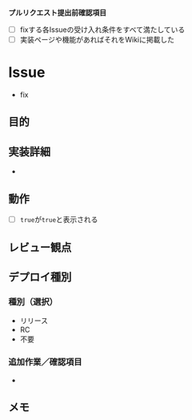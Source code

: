 **プルリクエスト提出前確認項目**
- [ ] fixする各Issueの受け入れ条件をすべて満たしている
- [ ] 実装ページや機能があればそれをWikiに掲載した
# Issue
- fix 
## 目的

## 実装詳細
- 
## 動作
- [ ] `true`が`true`と表示される

## レビュー観点

## デプロイ種別
### 種別（選択）
- リリース
- RC
- 不要
### 追加作業／確認項目
- 
## メモ
